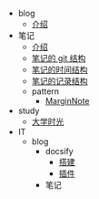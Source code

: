 - blog
  - [介绍](/blog/docsify/README.md)
- 笔记
  - [介绍](/notebook/README.md)
  - [笔记的 git 结构](/notebook/repo-struct.md)
  - [笔记的时间结构](/notebook/time-struct.md)
  - [笔记的记录结构](/notebook/md-struct.md)
  - pattern
    - [MarginNote](/notebook/pattern/MarginNote.md)
- study
  - [大学时光](/study/college.md)
- IT
  - blog
    - docsify
      - [搭建](IT/blog/docsify/README.md)
      - [插件](IT/blog/docsify/feature.md)
    - 笔记

